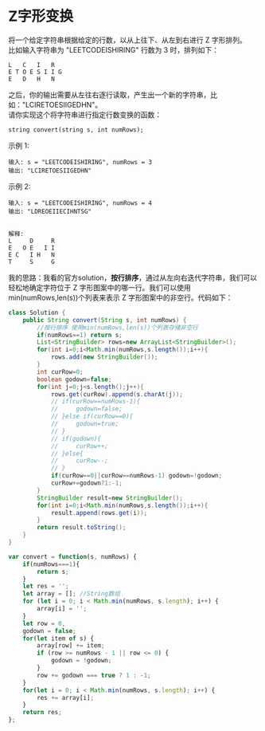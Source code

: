 # Z字形变换
将一个给定字符串根据给定的行数，以从上往下、从左到右进行 Z 字形排列。  
比如输入字符串为 "LEETCODEISHIRING" 行数为 3 时，排列如下：

    L   C   I   R
    E T O E S I I G
    E   D   H   N

之后，你的输出需要从左往右逐行读取，产生出一个新的字符串，比如："LCIRETOESIIGEDHN"。  
请你实现这个将字符串进行指定行数变换的函数：

    string convert(string s, int numRows);

示例 1:

    输入: s = "LEETCODEISHIRING", numRows = 3  
    输出: "LCIRETOESIIGEDHN"

示例 2:

    输入: s = "LEETCODEISHIRING", numRows = 4  
    输出: "LDREOEIIECIHNTSG"  


    解释: 
    L     D     R  
    E   O E   I I  
    E C   I H   N  
    T     S     G 
 
我的思路：我看的官方solution，**按行排序**，通过从左向右迭代字符串，我们可以轻松地确定字符位于 Z 字形图案中的哪一行。我们可以使用min(numRows,len(s))个列表来表示 Z 字形图案中的非空行。代码如下：
```java
class Solution {
    public String convert(String s, int numRows) {
        //按行排序 使用min(numRows,len(s))个列表存储非空行
        if(numRows==1) return s;
        List<StringBuilder> rows=new ArrayList<StringBuilder>();
        for(int i=0;i<Math.min(numRows,s.length());i++){
            rows.add(new StringBuilder());
        }
        int curRow=0;
        boolean godown=false;
        for(int j=0;j<s.length();j++){
            rows.get(curRow).append(s.charAt(j));
            // if(curRow==numRows-1){
            //     godown=false;
            // }else if(curRow==0){
            //     godown=true;
            // }
            // if(godown){
            //     curRow++;
            // }else{
            //     curRow--;
            // }
            if(curRow==0||curRow==numRows-1) godown=!godown;
            curRow+=godown?1:-1;
        }
        StringBuilder result=new StringBuilder();
        for(int i=0;i<Math.min(numRows,s.length());i++){
            result.append(rows.get(i));
        }
        return result.toString();
    }
}
```
```javascript
var convert = function(s, numRows) {
    if(numRows===1){
        return s;
    }
    let res = '';
    let array = []; //String数组
    for (let i = 0; i < Math.min(numRows, s.length); i++) {
        array[i] = '';
    }
    let row = 0,
    godown = false;
    for(let item of s) {
        array[row] += item;
        if (row >= numRows - 1 || row <= 0) {
            godown = !godown;
        }
        row += godown === true ? 1 : -1;
    }
    for(let i = 0; i < Math.min(numRows, s.length); i++) {
        res += array[i];
    }
    return res;
};
```